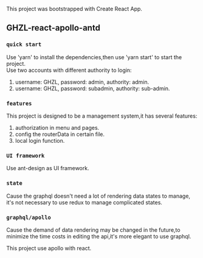 This project was bootstrapped with Create React App.

## GHZL-react-apollo-antd

### `quick start`

Use 'yarn' to install the dependencies,then use 'yarn start' to start the project.<br/>
Use two accounts with different authority to login:<br/>
1. username: GHZL, password: admin, authority: admin.
2. username: GHZL, password: subadmin, authority: sub-admin.

### `features`

This project is designed to be a management system,it has several features:
1. authorization in menu and pages.
2. config the routerData in certain file.
3. local login function.

### `UI framework`

Use ant-design as UI framework.<br/>

### `state`

Cause the graphql doesn't need a lot of rendering data states to manage,
it's not necessary to use redux to manage complicated states.<br/>

### `graphql/apollo`

Cause the demand of data rendering may be changed in the future,to minimize
the time costs in editing the api,it's more elegant to use graphql.</br>

This project use apollo with react.</br>